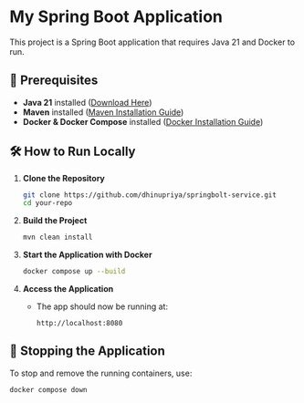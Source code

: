 # My Spring Boot Application

This project is a Spring Boot application that requires Java 21 and Docker to run.

## 🚀 Prerequisites
- **Java 21** installed ([Download Here](https://adoptium.net/))
- **Maven** installed ([Maven Installation Guide](https://maven.apache.org/install.html))
- **Docker & Docker Compose** installed ([Docker Installation Guide](https://docs.docker.com/get-docker/))

## 🛠️ How to Run Locally

1. **Clone the Repository**
   ```sh
   git clone https://github.com/dhinupriya/springbolt-service.git
   cd your-repo
   ```

2. **Build the Project**
   ```sh
   mvn clean install
   ```

3. **Start the Application with Docker**
   ```sh
   docker compose up --build
   ```

4. **Access the Application**
    - The app should now be running at:
      ```
      http://localhost:8080
      ```

## 🛑 Stopping the Application
To stop and remove the running containers, use:
```sh
docker compose down
```
